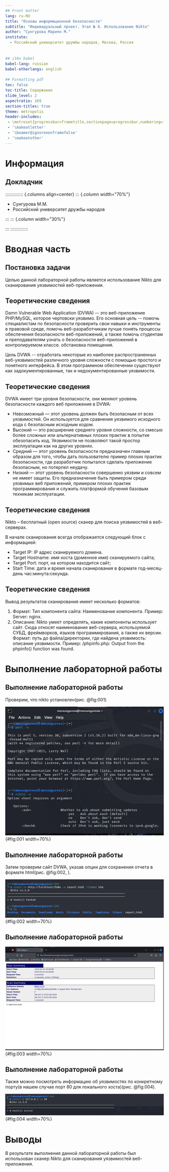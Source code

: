 ```yaml
---
## Front matter
lang: ru-RU
title: "Основы информационной безопасности"
subtitle: "Индивидуальный проект. Этап № 4. Использование Nikto"
author: "Сунгурова Мариян М."
institute:
  - Российский университет дружбы народов, Москва, Россия


## i18n babel
babel-lang: russian
babel-otherlangs: english

## Formatting pdf
toc: false
toc-title: Содержание
slide_level: 2
aspectratio: 169
section-titles: true
theme: metropolis
header-includes:
 - \metroset{progressbar=frametitle,sectionpage=progressbar,numbering=fraction}
 - '\makeatletter'
 - '\beamer@ignorenonframefalse'
 - '\makeatother'
---
```


# Информация

## Докладчик

:::::::::::::: {.columns align=center}
::: {.column width="70%"}

  * Сунгурова М.М.
  * Российский университет дружбы народов


:::
::: {.column width="30%"}



:::
::::::::::::::

# Вводная часть

## Постановка задачи

Целью данной лабораторной работы является использование Nikto для сканирования уязвимостей веб-приложения.

## Теоретические сведения

Damn Vulnerable Web Application (DVWA) -- это веб-приложение PHP/MySQL, которое чертовски уязвимо. Его основная цель -- помочь специалистам по безопасности проверить свои навыки и инструменты в правовой среде, помочь веб-разработчикам лучше понять процессы обеспечения безопасности веб-приложений, а также помочь студентам и преподавателям узнать о безопасности веб-приложений в контролируемом классе. обстановка помещения.

Цель DVWA -- отработать некоторые из наиболее распространенных веб-уязвимостей различного уровня сложности с помощью простого и понятного интерфейса. В этом программном обеспечении существуют как задокументированные, так и недокументированные уязвимости.

## Теоретические сведения

DVWA имеет три уровня безопасности, они меняют уровень безопасности каждого веб приложения в DVWA:

- Невозможный — этот уровень должен быть безопасным от всех уязвимостей. Он используется для сравнения уязвимого исходного кода с безопасным исходным кодом.
- Высокий — это расширение среднего уровня сложности, со смесью более сложных или альтернативных плохих практик в попытке обезопасить код. Уязвимости не позволяют такой простор эксплуатации как на других уровнях.
- Средний — этот уровень безопасности предназначен главным образом для того, чтобы дать пользователю пример плохих практик безопасности, где разработчик попытался сделать приложение безопасным, но потерпел неудачу.
- Низкий — этот уровень безопасности совершенно уязвим и совсем не имеет защиты. Его предназначение быть примером среди уязвимых веб приложений, примером плохих практик программирования и служить платформой обучения базовым техникам эксплуатации.

## Теоретические сведения

Nikto – бесплатный (open source) сканер для поиска уязвимостей в веб-серверах.

В начале сканирования всегда отображается следующий блок с информацией:

- Target IP: IP адрес сканируемого домена.
- Target Hostname: имя хоста (доменное имя) сканируемого сайта;
- Target Port: порт, на котором находится сайт;
- Start Time: дата и время начала сканирования в формате год-месяц-день час:минута:секунда.

## Теоретические сведения

Вывод результатов сканирования имеет несколько форматов:

1. Формат: Тип компонента сайта: Наименование компонента. Пример: Server: nginx.
2. Описание: Nikto умеет определять, какие компоненты использует сайт. Сюда относят наименование веб-сервера, используемой СУБД, фреймворков, языков программирования, а также их версии. Формат: путь до файла/директории, где найдена уязвимость: описание уязвимости. Пример: /phpinfo.php: Output from the phpinfo() function was found.

# Выполнение лабораторной работы

## Выполнение лабораторной работы

Проверим, что nikto установлен(рис. @fig:001)

![Проверка установки ПО](image/1.JPG){#fig:001 width=70%}

## Выполнение лабораторной работы

Затем проверим сайт DVWA, указав опции для сохранения отчета в формате html(рис. @fig:002, ).

![Проверка уязвимостей по доменному имени](image/2.JPG){#fig:002 width=70%}

## Выполнение лабораторной работы

![Отчет об уязвимостях в формате html](image/3.JPG){#fig:003 width=70%}

## Выполнение лабораторной работы

Также можно посмотреть информацию об уязвимостях по конкретному порту(в нашем случае порт 80 для локального хоста)(рис. @fig:004).

![Проверка уязвимостей с указанием порта](image/4.JPG){#fig:004 width=70%}

# Выводы

В результате выполнения данной лабораторной работы был использован сканер Nikto для сканирования уязвимостей веб-приложения.